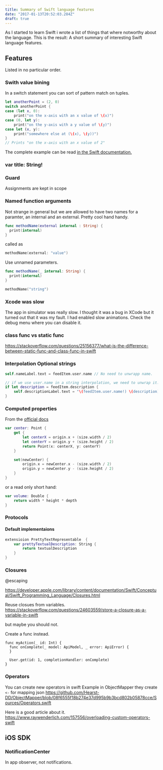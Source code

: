 ```yaml
---
title: Summary of Swift language features
date: "2017-01-13T20:52:03.284Z"
draft: true
---
```


As I started to learn Swift i wrote a list of things that where notworthy about the language. This is the result: A short summary of interesting Swift language features.

## Features

Listed in no particular order.

### Swith value bining

In a switch statement you can sort of pattern match on tuples.

```swift
let anotherPoint = (2, 0)
switch anotherPoint {
case (let x, 0):
    print("on the x-axis with an x value of \(x)")
case (0, let y):
    print("on the y-axis with a y value of \(y)")
case let (x, y):
    print("somewhere else at (\(x), \(y))")
}
// Prints "on the x-axis with an x value of 2"
```

The complete example can be read [in the Swift documentation.](https://developer.apple.com/library/content/documentation/Swift/Conceptual/Swift_Programming_Language/ControlFlow.html#//apple_ref/doc/uid/TP40014097-CH9-ID120)

### var title: String!

### Guard

Assignments are kept in scope

### Named function arguments

Not strange in general but we are allowed to have two names for a paramter, an internal and an external. Pretty cool hand handy.

```swift
func methodName(external internal : String) {
  print(internal)
}
```

called as

```swift
methodName(external: "value")
```

Use unnamed parameters.

```swift
func methodName(_ internal: String) {
  print(internal)
}

methodName("string")
```

### Xcode was slow

The app in simulator was really slow. I thought it was a bug in XCode but it turned out that it was my fault. I had enabled slow animations. Check the debug menu where you can disable it.

### class func vs static func

https://stackoverflow.com/questions/25156377/what-is-the-difference-between-static-func-and-class-func-in-swift

### Interpolation Optional strings

```swift
self.nameLabel.text = feedItem.user.name // No need to unwrapp name.

// if we use user.name in a string interpolation, we need to unwrap it.
if let description = feedItem.description {
    self.descriptionLabel.text = "\(feedItem.user.name!) \(description)"
}
```

### Computed properties

From the [official docs](https://developer.apple.com/library/content/documentation/Swift/Conceptual/Swift_Programming_Language/Properties.html)
```swift
var center: Point {
	get {
		let centerX = origin.x + (size.width / 2)
		let centerY = origin.y + (size.height / 2)
		return Point(x: centerX, y: centerY)
	}

	set(newCenter) {
		origin.x = newCenter.x - (size.width / 2)
		origin.y = newCenter.y - (size.height / 2)
	}
}
```

or a read only short hand:

```swift
var volume: Double {
	return width * height * depth
}
```

### Protocols


#### Default implementaions

```swift
extensioion PrettyTextRepresentable  {
	var prettyTextualDescription: String {
		return textualDescription
	}
}
```

### Closures

@escaping

https://developer.apple.com/library/content/documentation/Swift/Conceptual/Swift_Programming_Language/Closures.html

Reuse closues from variables.
https://stackoverflow.com/questions/24603559/store-a-closure-as-a-variable-in-swift

but maybe you should not.

Create a func instead.

```
func myAction(_ id: Int) {
  func onComplete(_ model: ApiModel, _ error: ApiError) {
  }

  User.get(id: 1, completionHandler: onComplete)
}
```

### Operators


You can create new operators in swift
Example in ObjectMapper they create `<-` for mapping json
https://github.com/Hearst-DD/ObjectMapper/blob/08f6555f18b274e37d995b9b3bcd802b05878cce/Sources/Operators.swift

Here is a good article about it.
https://www.raywenderlich.com/157556/overloading-custom-operators-swift


## iOS SDK

### NotificationCenter

In app observer, not notifications.
